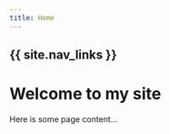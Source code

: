 ```yaml
---
title: Home
---
```

<h2 class="project-tagline">{{ site.nav_links }}</h2>

# Welcome to my site

Here is some page content...
